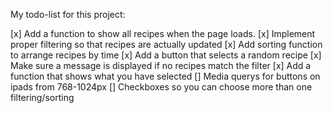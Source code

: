 My todo-list for this project:

[x] Add a function to show all recipes when the page loads.
[x] Implement proper filtering so that recipes are actually updated
[x] Add sorting function to arrange recipes by time
[x] Add a button that selects a random recipe
[x] Make sure a message is displayed if no recipes match the filter
[x] Add a function that shows what you have selected
[] Media querys for buttons on ipads from 768-1024px
[] Checkboxes so you can choose more than one filtering/sorting